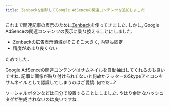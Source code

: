```yaml
---
title: Zenbackを削除してGoogle AdSenceの関連コンテンツを追加しました
---
```


これまで関連記事の表示のために[Zenback](http://zenback.jp/)を使ってきました.
しかし,
Google AdSenceの関連コンテンツの表示に乗り換えることにしました.

* Zenbackの広告表示領域がそこそこ大きく, 内容も固定
* 精度があまり良くない

ためでした.

Google AdSenceの関連コンテンツはサムネイルを自動抽出してくれるのも良いですね.
記事に画像が貼り付けられてないと何故かフッターのSkypeアイコンをサムネイルとして認識してしまうのはご愛嬌.
何でだ…?

ソーシャルボタンなどは自分で設置することにしました.
やはり余計なハッシュタグが生成されないのは良いですね.
